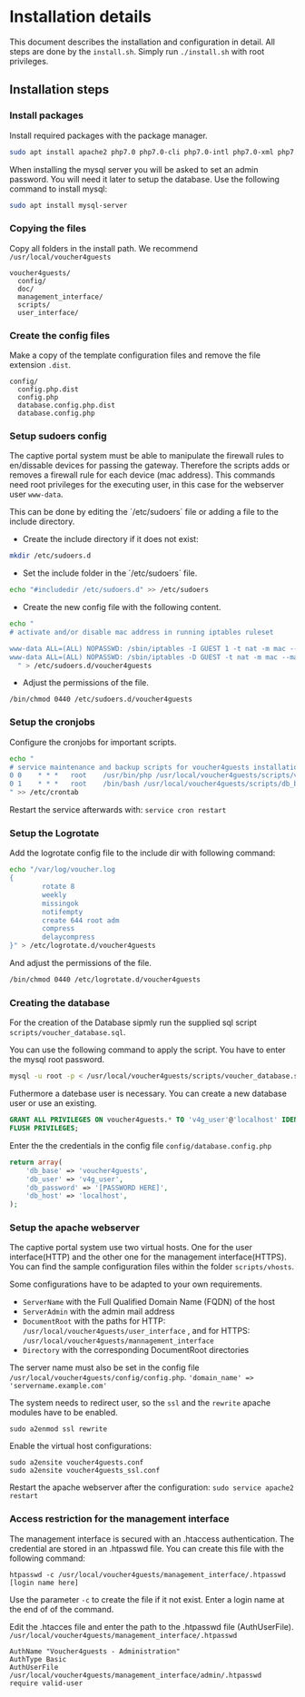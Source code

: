 # Installation details

This document describes the installation and configuration in detail. All steps are done by the `install.sh`. 
Simply run  `./install.sh` with root privileges.  

## Installation steps

### Install packages

Install required packages with the package manager.
```bash 
sudo apt install apache2 php7.0 php7.0-cli php7.0-intl php7.0-xml php7.0-xmlrpc libapache2-mod-php7.0 php7.0-mysql apache2-utils
```

When installing the mysql server you will be asked to set an admin password. You will need it later to setup the 
database. Use the following command to install mysql:
```bash
sudo apt install mysql-server
```

### Copying the files

Copy all folders in the install path. We recommend `/usr/local/voucher4guests` 

```
voucher4guests/
  config/
  doc/
  management_interface/ 
  scripts/ 
  user_interface/ 
```

### Create the config files

Make a copy of the template configuration files and remove the file extension `.dist`.

```
config/
  config.php.dist
  config.php
  database.config.php.dist
  database.config.php    
```

### Setup sudoers config

The captive portal system must be able to manipulate the firewall rules to en/dissable devices for passing the gateway.
Therefore the scripts adds or removes a firewall rule for each device (mac address). 
This commands need root privileges for the executing user, in this case for the webserver user `www-data`.

This can be done by editing the ´/etc/sudoers´ file or adding a file to the include directory. 
- Create the include directory if it does not exist:
```bash
mkdir /etc/sudoers.d
```
- Set the include folder in the ´/etc/sudoers´ file. 
```bash
echo "#includedir /etc/sudoers.d" >> /etc/sudoers
```
- Create the new config file with the following content.  
```bash
echo "
# activate and/or disable mac address in running iptables ruleset

www-data ALL=(ALL) NOPASSWD: /sbin/iptables -I GUEST 1 -t nat -m mac --mac-source ??\:??\:??\:??\:??\:?? -j ACCEPT
www-data ALL=(ALL) NOPASSWD: /sbin/iptables -D GUEST -t nat -m mac --mac-source ??\:??\:??\:??\:??\:?? -j ACCEPT
  " > /etc/sudoers.d/voucher4guests
```
- Adjust the permissions of the file.
```
/bin/chmod 0440 /etc/sudoers.d/voucher4guests
```

### Setup the cronjobs

Configure the cronjobs for important scripts.

```bash
echo "
# service maintenance and backup scripts for voucher4guests installation
0 0    * * *   root    /usr/bin/php /usr/local/voucher4guests/scripts/voucher_control.php >> /var/log/voucher.log
0 1    * * *   root    /bin/bash /usr/local/voucher4guests/scripts/db_backup.sh > /dev/null
" >> /etc/crontab
```

Restart the service afterwards with: `service cron restart`
 
### Setup the Logrotate

Add the logrotate config file to the include dir with following command:
```bash
echo "/var/log/voucher.log
{
        rotate 8
        weekly
        missingok
        notifempty
        create 644 root adm
        compress
        delaycompress
}" > /etc/logrotate.d/voucher4guests
```

And adjust the permissions of the file.
```bash
/bin/chmod 0440 /etc/logrotate.d/voucher4guests
```
 
 
### Creating the database

For the creation of the Database sipmly run the supplied sql script `scripts/voucher_database.sql`.

You can use the following command to apply the script. You have to enter the mysql root password.
```bash
mysql -u root -p < /usr/local/voucher4guests/scripts/voucher_database.sql
```
 
Futhermore a datebase user is necessary. You can create a new database user or use an existing.
```sql
GRANT ALL PRIVILEGES ON voucher4guests.* TO 'v4g_user'@'localhost' IDENTIFIED BY '[PASSWORD HERE]'; 
FLUSH PRIVILEGES; 
```

Enter the the credentials in the config file `config/database.config.php`
```php
return array(
    'db_base' => 'voucher4guests',
    'db_user' => 'v4g_user',
    'db_password' => '[PASSWORD HERE]',
    'db_host' => 'localhost',
);
```

### Setup the apache webserver

The captive portal system use two virtual hosts. One for the user interface(HTTP) and the other one for the management
interface(HTTPS). You can find the sample configuration files within the folder `scripts/vhosts`.

Some configurations have to be adapted to your own requirements.

 - `ServerName` with the Full Qualified Domain Name (FQDN) of the host
 - `ServerAdmin` with the admin mail address
 - `DocumentRoot`  with the paths for HTTP: `/usr/local/voucher4guests/user_interface` ,
    and for HTTPS: `/usr/local/voucher4guests/mannagement_interface`
 - `Directory` with the corresponding DocumentRoot directories
 
The server name must also be set in the config file `/usr/local/voucher4guests/config/config.php`.
`'domain_name' => 'servername.example.com'`

The system needs to redirect user, so the `ssl` and the `rewrite` apache modules have to be enabled.
```
sudo a2enmod ssl rewrite
```


Enable the virtual host configurations:
```
sudo a2ensite voucher4guests.conf
sudo a2ensite voucher4guests_ssl.conf
``` 

Restart the apache webserver after the configuration: `sudo service apache2 restart`


### Access restriction for the management interface

The management interface is secured with an .htaccess authentication. 
The credential are stored in an .htpasswd file. You can create this file
with the following command:
```
htpasswd -c /usr/local/voucher4guests/management_interface/.htpasswd [login name here]
```
Use the parameter `-c` to create the file if it not exist. Enter a login name at the end of
of the command.
 
Edit the .htacces file and enter the path to the .htpasswd file (AuthUserFile).
`/usr/local/voucher4guests/management_interface/.htpasswd`
```
AuthName "Voucher4guests - Administration"
AuthType Basic
AuthUserFile /usr/local/voucher4guests/management_interface/admin/.htpasswd
require valid-user
```
 
 
 
 
 
 
 
 
 
 
 
 
 
 
 
 
 
 